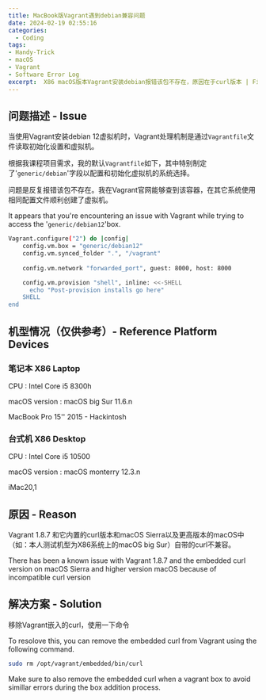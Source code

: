 ```yaml
---
title: MacBook版Vagrant遇到debian兼容问题
date: 2024-02-19 02:55:16
categories:
  - Coding
tags: 
- Handy-Trick
- macOS
- Vagrant
- Software Error Log
excerpt:  X86 macOS版本Vagrant安装debian报错该包不存在，原因在于curl版本 | Fix failure of debian installation on macOS version vagrant with the error message "This package does not exist."
---
```

## 问题描述 - Issue

当使用Vagrant安装debian 12虚拟机时，Vagrant处理机制是通过```Vagrantfile```文件读取初始化设置和虚拟机。

根据我课程项目需求，我的默认```Vagrantfile```如下，其中特别制定了'```generic/debian```'字段以配置和初始化虚拟机的系统选择。

问题是反复报错该包不存在。我在Vagrant官网能够查到该容器，在其它系统使用相同配置文件顺利创建了虚拟机。

It appears that you're encountering an issue with Vagrant while trying to access the '```generic/debian12```'box.

```bash
Vagrant.configure("2") do |config|
    config.vm.box = "generic/debian12"
    config.vm.synced_folder ".", "/vagrant"
    
    config.vm.network "forwarded_port", guest: 8000, host: 8000

    config.vm.provision "shell", inline: <<-SHELL
      echo "Post-provision installs go here"
    SHELL
end
```

## 机型情况（仅供参考）- Reference Platform Devices

### 笔记本 X86 Laptop
CPU : Intel Core i5 8300h

macOS version : macOS big Sur 11.6.n

MacBook Pro 15'' 2015 - Hackintosh
### 台式机 X86 Desktop
CPU : Intel Core i5 10500

macOS version : macOS monterry 12.3.n

iMac20,1

## 原因 - Reason

Vagrant 1.8.7 和它内置的curl版本和macOS Sierra以及更高版本的macOS中（如：本人测试机型为X86系统上的macOS big Sur）自带的curl不兼容。

There has been a known issue with Vagrant 1.8.7 and the embedded curl version on macOS Sierra and higher version macOS because of incompatible curl version
## 解决方案 - Solution
移除Vagrant嵌入的curl，使用一下命令

To resolove this, you can remove the embedded curl from Vagrant using the following command.

```bash
sudo rm /opt/vagrant/embedded/bin/curl
```
Make sure to also remove the embedded curl when a vagrant box to avoid simillar errors during the box addition process.